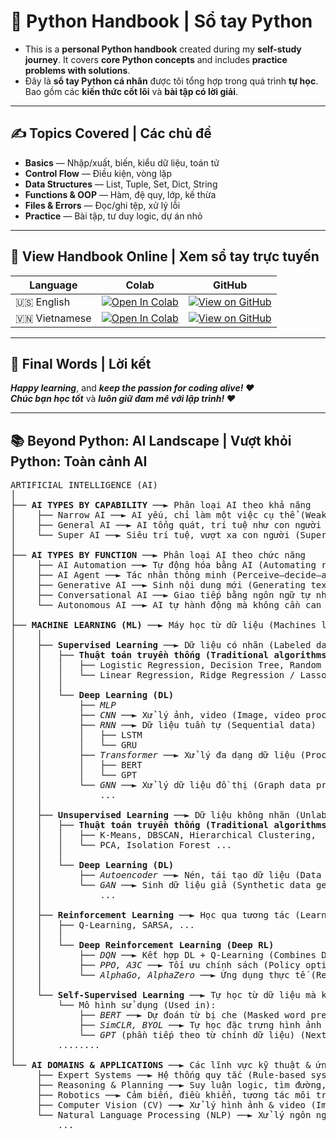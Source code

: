 # 🐍 Python Handbook | Sổ tay Python

- This is a **personal Python handbook** created during my **self-study journey**. It covers **core Python concepts** and includes **practice problems with solutions**.  
- Đây là **sổ tay Python cá nhân** được tôi tổng hợp trong quá trình **tự học**. Bao gồm các **kiến thức cốt lõi** và **bài tập có lời giải**.

---

## ✍️ Topics Covered | Các chủ đề 

- **Basics** — Nhập/xuất, biến, kiểu dữ liệu, toán tử
- **Control Flow** — Điều kiện, vòng lặp
- **Data Structures** — List, Tuple, Set, Dict, String
- **Functions & OOP** — Hàm, đệ quy, lớp, kế thừa
- **Files & Errors** — Đọc/ghi tệp, xử lý lỗi
- **Practice** — Bài tập, tư duy logic, dự án nhỏ

---

## 🔗 View Handbook Online | Xem sổ tay trực tuyến

| Language | Colab | GitHub |
|----------|-------|--------|
| 🇺🇸 English    | [![Open In Colab](https://colab.research.google.com/assets/colab-badge.svg)](https://colab.research.google.com/github/PhungDinhQuangAnh/Python_Handbook/blob/main/python_handbook_en.ipynb) | [![View on GitHub](https://img.shields.io/badge/View%20on-GitHub-blue?logo=github)](./python_handbook_en.ipynb) |
| 🇻🇳 Vietnamese | [![Open In Colab](https://colab.research.google.com/assets/colab-badge.svg)](https://colab.research.google.com/github/PhungDinhQuangAnh/Python_Handbook/blob/main/python_handbook_vi.ipynb) | [![View on GitHub](https://img.shields.io/badge/Xem%20trên-GitHub-blue?logo=github)](./python_handbook_vi.ipynb) |

---

## 💬 Final Words | Lời kết

**_Happy learning_**, and **_keep the passion for coding alive! ❤️_**  
**_Chúc bạn học tốt_** và **_luôn giữ đam mê với lập trình! ❤️_**

---

## 📚 Beyond Python: AI Landscape | Vượt khỏi Python: Toàn cảnh AI

<pre>
ARTIFICIAL INTELLIGENCE (AI)
│
├── <b>AI TYPES BY CAPABILITY</b> ──► Phân loại AI theo khả năng
│    ├── Narrow AI ──► AI yếu, chỉ làm một việc cụ thể (Weak AI for narrow tasks)
│    ├── General AI ──► AI tổng quát, trí tuệ như con người (Human-like general intelligence)
│    └── Super AI ──► Siêu trí tuệ, vượt xa con người (Superintelligence beyond humans)
│
├── <b>AI TYPES BY FUNCTION</b> ──► Phân loại AI theo chức năng
│    ├── AI Automation ──► Tự động hóa bằng AI (Automating repetitive tasks using AI)
│    ├── AI Agent ──► Tác nhân thông minh (Perceive–decide–act loop)
│    ├── Generative AI ──► Sinh nội dung mới (Generating text, images, audio...)
│    ├── Conversational AI ──► Giao tiếp bằng ngôn ngữ tự nhiên (Natural language interaction)
│    └── Autonomous AI ──► AI tự hành động mà không cần can thiệp (Fully autonomous behavior)
│
├── <b>MACHINE LEARNING (ML)</b> ──► Máy học từ dữ liệu (Machines learn from data)
│    │
│    ├── <b>Supervised Learning</b> ──► Dữ liệu có nhãn (Labeled data)
│    │   ├── <b>Thuật toán truyền thống (Traditional algorithms)</b>:
│    │   │   ├── Logistic Regression, Decision Tree, Random Forest, Gradient Boosting,
│    │   │   └── Linear Regression, Ridge Regression / Lasso Regression, KNN Regression ...
│    │   │
│    │   └── <b>Deep Learning (DL)</b>
│    │       ├── <i>MLP</i>
│    │       ├── <i>CNN</i> ──► Xử lý ảnh, video (Image, video processing)
│    │       ├── <i>RNN</i> ──► Dữ liệu tuần tự (Sequential data)
│    │       │   ├── LSTM 
│    │       │   └── GRU
│    │       ├── <i>Transformer</i> ──► Xử lý đa dạng dữ liệu (Processing diverse types of data)
│    │       │   ├── BERT  
│    │       │   └── GPT  
│    │       └── <i>GNN</i> ──► Xử lý dữ liệu đồ thị (Graph data processing)
│    │           ...
│    │ 
│    ├── <b>Unsupervised Learning</b> ──► Dữ liệu không nhãn (Unlabeled data)
│    │   ├── <b>Thuật toán truyền thống (Traditional algorithms)</b>:
│    │   │   ├── K-Means, DBSCAN, Hierarchical Clustering,
│    │   │   └── PCA, Isolation Forest ...
│    │   │
│    │   └── <b>Deep Learning (DL)</b>
│    │       ├── <i>Autoencoder</i> ──► Nén, tái tạo dữ liệu (Data compression & reconstruction)
│    │       └── <i>GAN</i> ──► Sinh dữ liệu giả (Synthetic data generation) (image, voice, ...)
│    │           ...
│    │
│    ├── <b>Reinforcement Learning</b> ──► Học qua tương tác (Learning through interaction)
│    │   ├── Q-Learning, SARSA, ...
│    │   │
│    │   └── <b>Deep Reinforcement Learning (Deep RL)</b>
│    │       ├── <i>DQN</i> ──► Kết hợp DL + Q-Learning (Combines DL + Q-Learning)
│    │       ├── <i>PPO, A3C</i> ──► Tối ưu chính sách (Policy optimization)
│    │       └── <i>AlphaGo, AlphaZero</i> ──► Ứng dụng thực tế (Real-world applications)
│    │
│    └── <b>Self-Supervised Learning</b> ──► Tự học từ dữ liệu mà không cần nhãn thủ công (Learning by generating labels from raw data)
│        └── Mô hình sử dụng (Used in):
│            ├── <i>BERT</i> ──► Dự đoán từ bị che (Masked word prediction)
│            ├── <i>SimCLR, BYOL</i> ──► Tự học đặc trưng hình ảnh (Visual representation learning)
│            └── <i>GPT</i> (phần tiếp theo từ chính dữ liệu) (Next-token prediction)
│        ........
│
└── <b>AI DOMAINS & APPLICATIONS</b> ──► Các lĩnh vực kỹ thuật & ứng dụng thực tế
     ├── Expert Systems ──► Hệ thống quy tắc (Rule-based systems) (if–then logic)
     ├── Reasoning & Planning ──► Suy luận logic, tìm đường, lập kế hoạch (Logical inference, pathfinding, planning)
     ├── Robotics ──► Cảm biến, điều khiển, tương tác môi trường (Sensors, control, environment interaction)
     ├── Computer Vision (CV) ──► Xử lý hình ảnh & video (Image & video analysis)
     └── Natural Language Processing (NLP) ──► Xử lý ngôn ngữ tự nhiên 
         ...
</pre>
